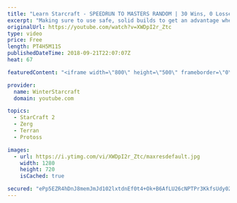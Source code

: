 ```yaml
---
title: "Learn Starcraft - SPEEDRUN TO MASTERS RANDOM | 30 Wins, 0 Losses - Terran, Zerg & Protoss"
excerpt: "Making sure to use safe, solid builds to get an advantage when playing smart! Most build orders I think could be copied to success for platinum/diamond players.  Watch the stream - https://www.twitch.tv/wintergaming Tweeter - https://www.twitter.com/starcraftwinter Patreon - https://www.patreon.com/wintergaming"
originalUrl: https://youtube.com/watch?v=XWDpI2r_Ztc
type: video
price: Free
length: PT4H5M11S
publishedDateTime: 2018-09-21T22:07:07Z
heat: 67

featuredContent: "<iframe width=\"800\" height=\"500\" frameborder=\"0\" src=\"https://www.youtube.com/embed/XWDpI2r_Ztc\" allow=\"accelerometer; autoplay; encrypted-media; gyroscope; picture-in-picture\" allowfullscreen></iframe>"

provider:
  name: WinterStarcraft
  domain: youtube.com

topics:
  - StarCraft 2
  - Zerg
  - Terran
  - Protoss

images:
  - url: https://i.ytimg.com/vi/XWDpI2r_Ztc/maxresdefault.jpg
    width: 1280
    height: 720
    isCached: true

secured: "ePp5EZR4hDnJ8memJmJd102lxtdnEf0t4+Ok+B6AfLU26cNPTPr3KkfsUdy02WZHG9L+QtGNyOqTM5eqIWJ5i8MWo1Sv6O0jkQy5po/yH5So5bIT/9E65Hdiob8QAgkh81O8h4cu1jqwEC/r+XdSqd75mZixpn+yGRq9GSoBYp/mGIpeInBQTBa9AQDwOTFOQAe+RHYvEcjT3asxDIz1BLr8+1n8ALfBn30kycJR1HgWyoruaD6IVywtFGq0/a9zz0Ueb1Ad2ylfn4NPA0yVqfhioTpGHuK+yH0OH6pKEWIATKqnYdf/Mv7Me9RT3Qy/+byb+XJaOcxM9Ec9aQWJFyCKxIwjWJfEF574P5gzwtNrI83yZ8Uj1ulA9SWpwiyzyf5ipuoMPrbESZjHsAqiyg==;F9DeD9FK21m+O/kRMRjvAQ=="
---
```



